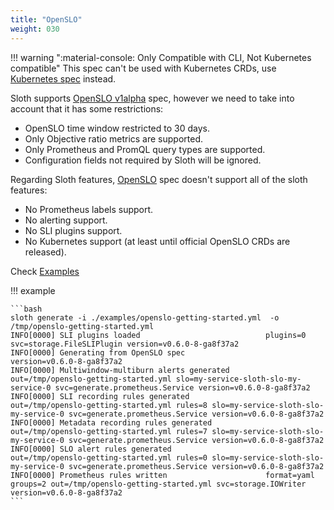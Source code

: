 ```yaml
---
title: "OpenSLO"
weight: 030
---
```


!!! warning ":material-console: Only Compatible with CLI, Not Kubernetes compatible"
    This spec can't be used with Kubernetes CRDs, use [Kubernetes spec](./kubernetes.md) instead.


Sloth supports [OpenSLO v1alpha](https://github.com/OpenSLO/OpenSLO) spec, however we need to take into account that it has some restrictions:

- OpenSLO time window restricted to 30 days.
- Only Objective ratio metrics are supported.
- Only Prometheus and PromQL query types are supported.
- Configuration fields not required by Sloth will be ignored.

Regarding Sloth features, [OpenSLO] spec doesn't support all of the sloth features:

- No Prometheus labels support.
- No alerting support.
- No SLI plugins support.
- No Kubernetes support (at least until official OpenSLO CRDs are released).

Check [Examples](../examples/openslo)

!!! example

    ```bash
    sloth generate -i ./examples/openslo-getting-started.yml  -o /tmp/openslo-getting-started.yml
    INFO[0000] SLI plugins loaded                            plugins=0 svc=storage.FileSLIPlugin version=v0.6.0-8-ga8f37a2
    INFO[0000] Generating from OpenSLO spec                  version=v0.6.0-8-ga8f37a2
    INFO[0000] Multiwindow-multiburn alerts generated        out=/tmp/openslo-getting-started.yml slo=my-service-sloth-slo-my-service-0 svc=generate.prometheus.Service version=v0.6.0-8-ga8f37a2
    INFO[0000] SLI recording rules generated                 out=/tmp/openslo-getting-started.yml rules=8 slo=my-service-sloth-slo-my-service-0 svc=generate.prometheus.Service version=v0.6.0-8-ga8f37a2
    INFO[0000] Metadata recording rules generated            out=/tmp/openslo-getting-started.yml rules=7 slo=my-service-sloth-slo-my-service-0 svc=generate.prometheus.Service version=v0.6.0-8-ga8f37a2
    INFO[0000] SLO alert rules generated                     out=/tmp/openslo-getting-started.yml rules=0 slo=my-service-sloth-slo-my-service-0 svc=generate.prometheus.Service version=v0.6.0-8-ga8f37a2
    INFO[0000] Prometheus rules written                      format=yaml groups=2 out=/tmp/openslo-getting-started.yml svc=storage.IOWriter version=v0.6.0-8-ga8f37a2
    ```

[openslo]: https://openslo.com/
